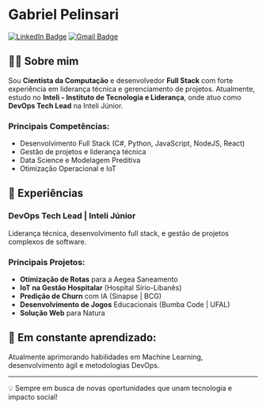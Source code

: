 # Gabriel Pelinsari

[![LinkedIn Badge](https://img.shields.io/badge/-Gabriel_Pelinsari-blue?style=flat-square&logo=Linkedin&logoColor=white&link=https://www.linkedin.com/in/gabriel-pelinsari/)](https://www.linkedin.com/in/gabriel-pelinsari/)
[![Gmail Badge](https://img.shields.io/badge/-gabriel.pelinsari.projetos@gmail.com-c14438?style=flat-square&logo=Gmail&logoColor=white)](mailto:gabriel.pelinsari.projetos@gmail.com)

## 👨‍💻 Sobre mim
Sou **Cientista da Computação** e desenvolvedor **Full Stack** com forte experiência em liderança técnica e gerenciamento de projetos. Atualmente, estudo no **Inteli - Instituto de Tecnologia e Liderança**, onde atuo como **DevOps Tech Lead** na Inteli Júnior.

### Principais Competências:
- Desenvolvimento Full Stack (C#, Python, JavaScript, NodeJS, React)
- Gestão de projetos e liderança técnica
- Data Science e Modelagem Preditiva
- Otimização Operacional e IoT

## 🚀 Experiências

### DevOps Tech Lead | Inteli Júnior
Liderança técnica, desenvolvimento full stack, e gestão de projetos complexos de software.

### Principais Projetos:
- **Otimização de Rotas** para a Aegea Saneamento
- **IoT na Gestão Hospitalar** (Hospital Sírio-Libanês)
- **Predição de Churn** com IA (Sinapse | BCG)
- **Desenvolvimento de Jogos** Educacionais (Bumba Code | UFAL)
- **Solução Web** para Natura

## 🌱 Em constante aprendizado:
Atualmente aprimorando habilidades em Machine Learning, desenvolvimento ágil e metodologias DevOps.

---

💡 Sempre em busca de novas oportunidades que unam tecnologia e impacto social!

